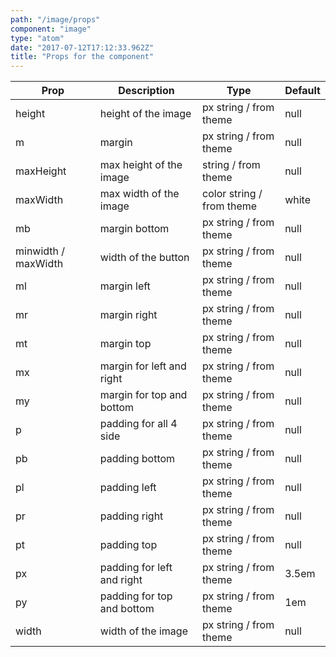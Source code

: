 ```yaml
---
path: "/image/props"
component: "image"
type: "atom"
date: "2017-07-12T17:12:33.962Z"
title: "Props for the component"
---
```


| Prop | Description | Type | Default |
| ------ | ----------- | ---- | ------- |
| height | height of the image | px string / from theme | null |
| m | margin | px string / from theme| null |
| maxHeight | max height of the image | string / from theme | null |
| maxWidth | max width of the image | color string / from theme | white |
| mb | margin bottom | px string / from theme | null |
| minwidth / maxWidth | width of the button | px string / from theme| null |
| ml | margin left | px string / from theme | null |
| mr | margin right | px string / from theme | null |
| mt | margin top | px string / from theme| null |
| mx | margin for left and right | px string / from theme| null |
| my | margin for top and bottom | px string / from theme| null |
| p | padding for all 4 side | px string / from theme| null |
| pb | padding bottom | px string / from theme| null |
| pl | padding left | px string / from theme| null |
| pr | padding right | px string / from theme| null |
| pt | padding top | px string / from theme| null |
| px | padding for left and right | px string / from theme| 3.5em |
| py | padding for top and bottom | px string / from theme| 1em |
| width | width of the image | px string / from theme | null|